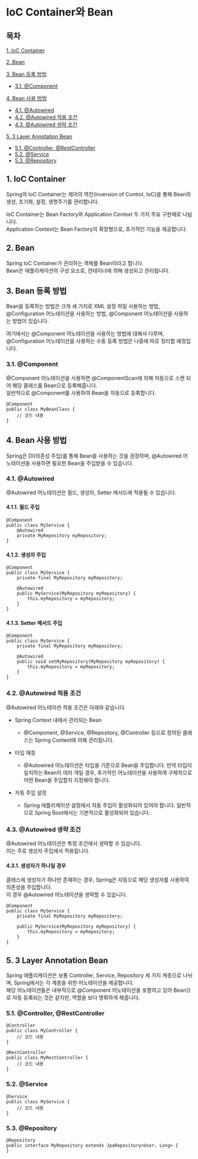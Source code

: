 # IoC Container와 Bean

## 목차

[1. IoC Container](#1-ioc-container)

[2. Bean](#2-bean)

[3. Bean 등록 방법](#3-bean-등록-방법)
- [3.1. @Component](#31-component)

[4. Bean 사용 방법](#4-bean-사용-방법)
- [4.1. @Autowired](#41-autowired)
- [4.2. @Autowired 적용 조건](#42-autowired-적용-조건)
- [4.3. @Autowired 생략 조건](#43-autowired-생략-조건)

[5. 3 Layer Annotation Bean](#5-3-layer-annotation-bean)
- [5.1. @Controller, @RestController](#51-controller-restcontroller)
- [5.2. @Service](#52-service)
- [5.3. @Repository](#53-repository)

## 1. IoC Container

Spring의 IoC Container는 제어의 역전(Inversion of Control, IoC)을 통해 Bean의 생성, 초기화, 설정, 생명주기를 관리합니다.

IoC Container는 Bean Factory와 Application Context 두 가지 주요 구현체로 나뉩니다.<br>
Application Context는 Bean Factory의 확장형으로, 추가적인 기능을 제공합니다.

## 2. Bean

Spring IoC Container가 관리하는 객체를 Bean이라고 합니다.<br>
Bean은 애플리케이션의 구성 요소로, 컨테이너에 의해 생성되고 관리됩니다.

## 3. Bean 등록 방법

Bean을 등록하는 방법은 크게 세 가지로 XML 설정 파일 사용하는 방법, @Configuration 어노테이션을 사용하는 방법, @Component 어노테이션을 사용하는 방법이 있습니다.

여기에서는 @Component 어노테이션을 사용하는 방법에 대해서 다루며, @Configuration 어노테이션을 사용하는 수동 등록 방법은 나중에 따로 정리할 예정입니다.

### 3.1. @Component

@Component 어노테이션을 사용하면 @ComponentScan에 의해 자동으로 스캔 되어 해당 클래스를 Bean으로 등록해줍니다.<br>
일반적으로 @Component를 사용하여 Bean을 자동으로 등록합니다.

```
@Component
public class MyBeanClass {
    // 코드 내용
}
```

## 4. Bean 사용 방법

Spring은 DI(의존성 주입)를 통해 Bean을 사용하는 것을 권장하며, @Autowired 어노테이션을 사용하면 필요한 Bean을 주입받을 수 있습니다.

### 4.1. @Autowired

@Autowired 어노테이션은 필드, 생성자, Setter 메서드에 적용될 수 있습니다.

#### 4.1.1. 필드 주입

```
@Component
public class MyService {
    @Autowired
    private MyRepository myRepository;
}
```

#### 4.1.2. 생성자 주입

```
@Component
public class MyService {
    private final MyRepository myRepository;

    @Autowired
    public MyService(MyRepository myRepository) {
        this.myRepository = myRepository;
    }
}
```

#### 4.1.3. Setter 메서드 주입

```
@Component
public class MyService {
    private final MyRepository myRepository;

    @Autowired
    public void setMyRepository(MyRepository myRepository) {
        this.myRepository = myRepository;
    }
}
```

### 4.2. @Autowired 적용 조건

@Autowired 어노테이션 적용 조건은 아래와 같습니다.

- Spring Context 내에서 관리되는 Bean
  - @Component, @Service, @Repository, @Controller 등으로 정의된 클래스는 Spring Context에 의해 관리됩니다.

- 타입 매칭
  - @Autowired 어노테이션은 타입을 기준으로 Bean을 주입합니다. 만약 타입이 일치하는 Bean이 여러 개일 경우, 추가적인 어노테이션을 사용하여 구체적으로 어떤 Bean을 주입할지 지정해야 합니다.

- 자동 주입 설정
  - Spring 애플리케이션 설정에서 자동 주입이 활성화되어 있어야 합니다. 일반적으로 Spring Boot에서는 기본적으로 활성화되어 있습니다.

### 4.3. @Autowired 생략 조건

@Autowired 어노테이션은 특정 조건에서 생략할 수 있습니다.<br>
이는 주로 생성자 주입에서 적용됩니다.

#### 4.3.1. 생성자가 하나일 경우

클래스에 생성자가 하나만 존재하는 경우, Spring은 자동으로 해당 생성자를 사용하여 의존성을 주입합니다.<br>
이 경우 @Autowired 어노테이션을 생략할 수 있습니다.

```
@Component
public class MyService {
    private final MyRepository myRepository;

    public MyService(MyRepository myRepository) {
        this.myRepository = myRepository;
    }
}
```

## 5. 3 Layer Annotation Bean

Spring 애플리케이션은 보통 Controller, Service, Repository 세 가지 계층으로 나뉘며, Spring에서는 각 계층을 위한 어노테이션을 제공합니다.<br>
해당 어노테이션들은 내부적으로 @Component 어노테이션을 포함하고 있어 Bean으로 자동 등록되는 것은 같지만, 역할을 보다 명확하게 해줍니다.

### 5.1. @Controller, @RestController

```
@Controller
public class MyController {
    // 코드 내용
}
```

```
@RestController
public class MyRestController {
    // 코드 내용
}
```

### 5.2. @Service

```
@Service
public class MyService {
    // 코드 내용
}
```

### 5.3. @Repository

```
@Repository
public interface MyRepository extends JpaRepository<User, Long> {
}
```